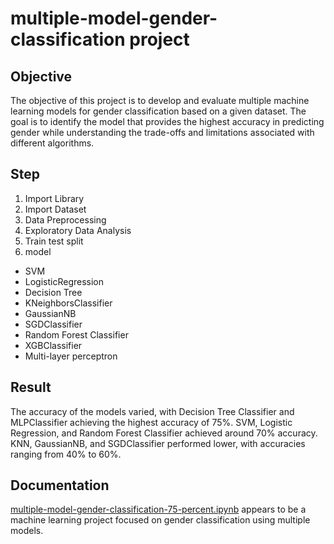 # multiple-model-gender-classification project

## Objective
The objective of this project is to develop and evaluate multiple machine learning models for gender classification based on a given dataset. The goal is to identify the model that provides the highest accuracy in predicting gender while understanding the trade-offs and limitations associated with different algorithms.

## Step
1. Import Library
2. Import Dataset
3. Data Preprocessing
4. Exploratory Data Analysis
5. Train test split
6. model
- SVM
- LogisticRegression
- Decision Tree
- KNeighborsClassifier
- GaussianNB
- SGDClassifier
- Random Forest Classifier
- XGBClassifier
- Multi-layer perceptron



## Result
The accuracy of the models varied, with Decision Tree Classifier and MLPClassifier achieving the highest accuracy of 75%.
SVM, Logistic Regression, and Random Forest Classifier achieved around 70% accuracy.
KNN, GaussianNB, and SGDClassifier performed lower, with accuracies ranging from 40% to 60%.

## Documentation
[multiple-model-gender-classification-75-percent.ipynb](https://github.com/micsupasun/kaggle/blob/main/multiple-model-gender-classification/multiple-model-gender-classification-75-percent.ipynb) appears to be a machine learning project focused on gender classification using multiple models. 